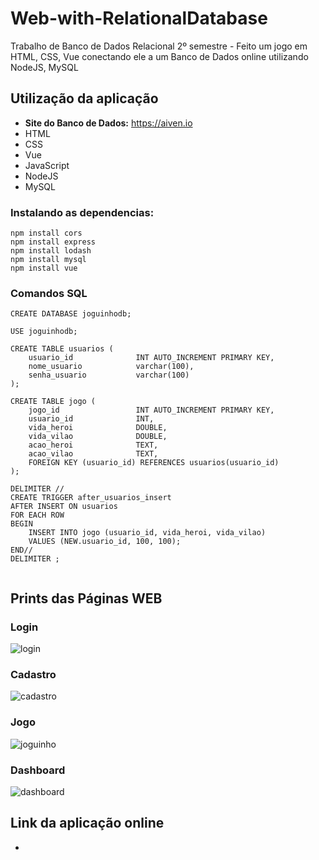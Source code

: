 # Web-with-RelationalDatabase
Trabalho de Banco de Dados Relacional 2º semestre - Feito um jogo em HTML, CSS, Vue conectando ele a um Banco de Dados online utilizando NodeJS, MySQL

## Utilização da aplicação
- **Site do Banco de Dados:** https://aiven.io
- HTML
- CSS
- Vue
- JavaScript
- NodeJS
- MySQL

### Instalando as dependencias:
```
npm install cors
npm install express
npm install lodash
npm install mysql
npm install vue
```

### Comandos SQL
```
CREATE DATABASE joguinhodb;

USE joguinhodb;

CREATE TABLE usuarios (
    usuario_id			    INT AUTO_INCREMENT PRIMARY KEY,
    nome_usuario			varchar(100),
    senha_usuario			varchar(100)
);

CREATE TABLE jogo (
    jogo_id				    INT AUTO_INCREMENT PRIMARY KEY,
    usuario_id				INT,
    vida_heroi				DOUBLE,
    vida_vilao				DOUBLE,
    acao_heroi				TEXT,
    acao_vilao				TEXT,
    FOREIGN KEY (usuario_id) REFERENCES usuarios(usuario_id)
);

DELIMITER //
CREATE TRIGGER after_usuarios_insert
AFTER INSERT ON usuarios
FOR EACH ROW
BEGIN
    INSERT INTO jogo (usuario_id, vida_heroi, vida_vilao)
    VALUES (NEW.usuario_id, 100, 100);
END//
DELIMITER ;


```

## Prints das Páginas WEB
### Login
![login](https://github.com/Viniyoda/Web-with-RelationalDatabase/assets/144862427/b6a2acd5-8649-4ebe-b1c2-4980a2609369)
### Cadastro
![cadastro](https://github.com/Viniyoda/Web-with-RelationalDatabase/assets/144862427/c980dcb9-6188-434a-b3e8-1e78d17d0810)
### Jogo
![joguinho](https://github.com/Viniyoda/Web-with-RelationalDatabase/assets/144862427/27c76578-3698-41d5-b749-61b3082409cd)
### Dashboard
![dashboard](https://github.com/Viniyoda/Web-with-RelationalDatabase/assets/144862427/6c02d754-0a2a-4902-b0b4-8f3fa1f0a4c7)

## Link da aplicação online
-
